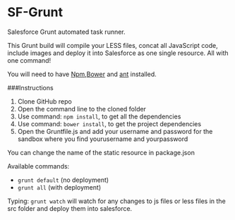 SF-Grunt
========

Salesforce Grunt automated task runner.

This Grunt build will compile your LESS files, concat all JavaScript code, include images and deploy it into Salesforce as one single resource. All with one command!

You will need to have [Npm],[Bower] and [ant] installed.

###Instructions
1. Clone GitHub repo
2. Open the command line to the cloned folder
3. Use command: `npm install`, to get all the dependencies
4. Use command: `bower install`, to get the project dependencies
5. Open the Gruntfile.js and add your username and password for the sandbox where you find yourusername and yourpassword

You can change the name of the static resource in package.json

Available commands:
- `grunt default` (no deployment)
- `grunt all` (with deployment)

Typing: `grunt watch` will watch for any changes to js files or less files in the src folder and deploy them into salesforce.


[ant]:http://ant.apache.org/
[Npm]:https://www.npmjs.com
[Bower]:http://bower.io/
